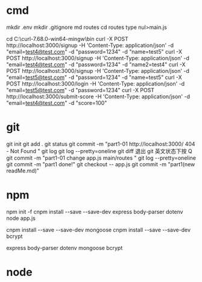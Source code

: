 # cmd
mkdir .env
mkdir .gitignore
md routes
cd routes
type nul>main.js

cd C:\curl-7.68.0-win64-mingw\bin
curl -X POST http://localhost:3000/signup -H 'Content-Type: application/json'   -d  "email=test4@test.com" -d "password=1234" -d "name=test5"
curl -X POST http://localhost:3000/signup -H 'Content-Type: application/json' -d "email=test4@test.com" -d "password=1234" -d "name2=test4"
curl -X POST http://localhost:3000/signup -H 'Content-Type: application/json' -d  "email=test5@test.com" -d "password=1234" -d "name=test5"
curl -X POST http://localhost:3000/login  -H 'Content-Type: application/json'   -d "email=test5@test.com" -d "password=1234"
curl -X POST http://localhost:3000/submit-score  -H 'Content-Type: application/json'   -d "email=test4@test.com" -d "score=100"

# git
git init
git add .
git status
git commit -m "part1-01 http://localhost:3000/  404 - Not Found "
git log
git log --pretty=oneline
git diff
退出 git 英文状态下按 Q
git commit -m "part1-01 change app.js main/routes "
git log --pretty=oneline
git commit -m "part1 done!"
git checkout -- app.js
git commit -m "part1(new readMe.md)"

# npm
npm init -f
cnpm install --save --save-dev express body-parser dotenv
node app.js

cnpm install --save --save-dev mongoose
cnpm install --save --save-dev bcrypt

express body-parser dotenv mongoose bcrypt

# node